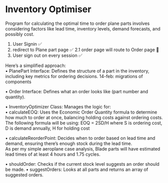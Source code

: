 # Inventory Optimiser

Program for calculating the optimal time to order plane parts involves considering factors like lead time, inventory levels, demand forecasts, and possibly cost.

1. User Signin ✅️
2. redirect to Plane part page ✅️
2.1 order page will route to Order page 🚫
3. User sign out on every session ✅️

Here’s a simplified approach:  
• PlanePart Interface: Defines the structure of a part in the inventory, including key metrics for ordering decisions. 
14-feb: migrations of components 

• Order Interface: Defines what an order looks like (part number and quantity).

• InventoryOptimizer Class: Manages the logic for:  
• calculateEOQ: Uses the Economic Order Quantity formula to determine how much to order at once, balancing holding costs against ordering costs. The following formula will be using:
EOQ = 2SD/H where S is ordering cost, D is demand annually, H for holding cost

• calculateReorderPoint: Decides when to order based on lead time and demand, ensuring there’s enough stock during the lead time.  
As per my simple aeroplane case analysis, Blade parts will have estimated lead times of at least 4 hours and 1.75 cycles.

• shouldOrder: Checks if the current stock level suggests an order should be made.
• suggestOrders: Looks at all parts and returns an array of suggested orders.
